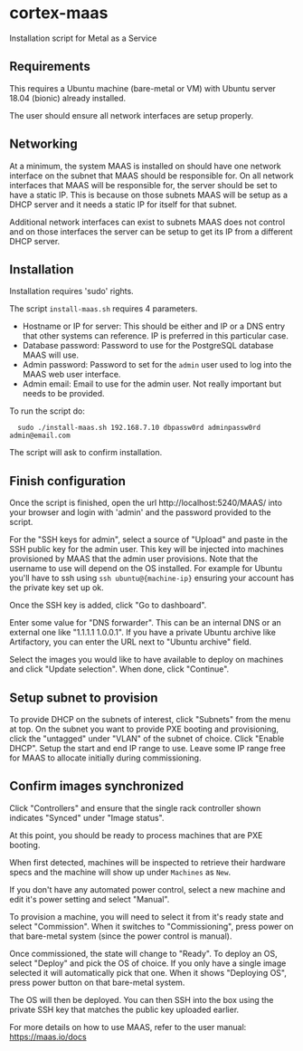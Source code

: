 # cortex-maas
Installation script for Metal as a Service

## Requirements

This requires a Ubuntu machine (bare-metal or VM) with Ubuntu server 18.04 (bionic) already installed.

The user should ensure all network interfaces are setup properly.

## Networking

At a minimum, the system MAAS is installed on should have one network interface on the subnet that MAAS should be responsible for.
On all network interfaces that MAAS will be responsible for, the server should be set to have a static IP.
This is because on those subnets MAAS will be setup as a DHCP server and it needs a static IP for itself for that subnet.

Additional network interfaces can exist to subnets MAAS does not control and on those interfaces the server can be setup to get its IP from a different DHCP server.

## Installation

Installation requires 'sudo' rights.

The script `install-maas.sh` requires 4 parameters.

* Hostname or IP for server:  This should be either and IP or a DNS entry that other systems can reference. IP is preferred in this particular case.
* Database password:  Password to use for the PostgreSQL database MAAS will use.
* Admin password:  Password to set for the `admin` user used to log into the MAAS web user interface.
* Admin email: Email to use for the admin user. Not really important but needs to be provided.

To run the script do:

```
  sudo ./install-maas.sh 192.168.7.10 dbpassw0rd adminpassw0rd admin@email.com
```

The script will ask to confirm installation.

## Finish configuration

Once the script is finished, open the url http://localhost:5240/MAAS/ into your browser and login with 'admin' and the password provided to the script.

For the "SSH keys for admin", select a source of "Upload" and paste in the SSH public key for the admin user.
This key will be injected into machines provisioned by MAAS that the admin user provisions.
Note that the username to use will depend on the OS installed. For example for Ubuntu you'll have to ssh using `ssh ubuntu@{machine-ip}` ensuring your account has the private key set up ok.

Once the SSH key is added, click "Go to dashboard".

Enter some value for "DNS forwarder". This can be an internal DNS or an external one like "1.1.1.1 1.0.0.1".
If you have a private Ubuntu archive like Artifactory, you can enter the URL next to "Ubuntu archive" field.

Select the images you would like to have available to deploy on machines and click "Update selection".
When done, click "Continue".

## Setup subnet to provision

To provide DHCP on the subnets of interest, click "Subnets" from the menu at top.
On the subnet you want to provide PXE booting and provisioning, click the "untagged" under "VLAN" of the subnet of choice.
Click "Enable DHCP".
Setup the start and end IP range to use.  Leave some IP range free for MAAS to allocate initially during commissioning.

## Confirm images synchronized

Click "Controllers" and ensure that the single rack controller shown indicates "Synced" under "Image status".

At this point, you should be ready to process machines that are PXE booting.

When first detected, machines will be inspected to retrieve their hardware specs and the machine will show up under `Machines` as `New`.

If you don't have any automated power control, select a new machine and edit it's power setting and select "Manual".

To provision a machine, you will need to select it from it's ready state and select "Commission".
When it switches to "Commissioning", press power on that bare-metal system (since the power control is manual).

Once commissioned, the state will change to "Ready".
To deploy an OS, select "Deploy" and pick the OS of choice.  If you only have a single image selected it will automatically pick that one.
When it shows "Deploying OS", press power button on that bare-metal system.

The OS will then be deployed.  You can then SSH into the box using the private SSH key that matches the public key uploaded earlier.

For more details on how to use MAAS, refer to the user manual: https://maas.io/docs

